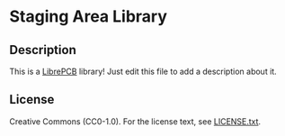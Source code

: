 # Staging Area Library

## Description

This is a [LibrePCB](http://librepcb.org) library!
Just edit this file to add a description about it.

## License

Creative Commons (CC0-1.0). For the license text, see [LICENSE.txt](LICENSE.txt).
